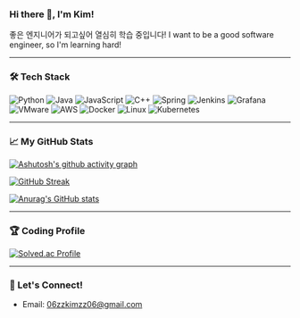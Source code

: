 ### Hi there 👋, I'm Kim!
좋은 엔지니어가 되고싶어 열심히 학습 중입니다!
I want to be a good software engineer, so I'm learning hard!

---

### 🛠️ Tech Stack
![Python](https://img.shields.io/badge/Python-3776AB?style=for-the-badge&logo=python&logoColor=white)
![Java](https://img.shields.io/badge/Java-007396?style=for-the-badge&logo=java&logoColor=white)
![JavaScript](https://img.shields.io/badge/JavaScript-F7DF1E?style=for-the-badge&logo=javascript&logoColor=black)
![C++](https://img.shields.io/badge/C++-00599C?style=for-the-badge&logo=cplusplus&logoColor=white)
![Spring](https://img.shields.io/badge/Spring-6DB33F?style=for-the-badge&logo=spring&logoColor=white)
![Jenkins](https://img.shields.io/badge/Jenkins-D24939?style=for-the-badge&logo=jenkins&logoColor=white)
![Grafana](https://img.shields.io/badge/Grafana-F46800?style=for-the-badge&logo=grafana&logoColor=white)
![VMware](https://img.shields.io/badge/VMware-607078?style=for-the-badge&logo=vmware&logoColor=white)
![AWS](https://img.shields.io/badge/AWS-232F3E?style=for-the-badge&logo=amazonaws&logoColor=white)
![Docker](https://img.shields.io/badge/Docker-2496ED?style=for-the-badge&logo=docker&logoColor=white)
![Linux](https://img.shields.io/badge/Linux-FCC624?style=for-the-badge&logo=linux&logoColor=black)
![Kubernetes](https://img.shields.io/badge/Kubernetes-326CE5?style=for-the-badge&logo=kubernetes&logoColor=white)

---

### 📈 My GitHub Stats
[![Ashutosh's github activity graph](https://github-readme-activity-graph.vercel.app/graph?username=SorryKim&theme=tokyo-night)](https://github.com/ashutosh00710/github-readme-activity-graph)<br/>

[![GitHub Streak](https://streak-stats.demolab.com/?user=SorryKim&theme=tokyonight)](https://git.io/streak-stats)

[![Anurag's GitHub stats](https://github-readme-stats.vercel.app/api?username=SorryKim&show_icons=true&theme=tokyonight)](https://github.com/anuraghazra/github-readme-stats)

---

### 🏆 Coding Profile
[![Solved.ac Profile](http://mazassumnida.wtf/api/generate_badge?boj=06zzkimzz06)](https://solved.ac/06zzkimzz06)

---

### 💬 Let's Connect!
- Email: 06zzkimzz06@gmail.com


<!--
**SorryKim/SorryKim** is a ✨ _special_ ✨ repository because its `README.md` (this file) appears on your GitHub profile.
-->
